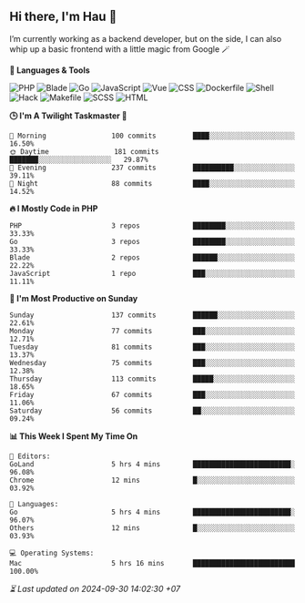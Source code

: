 ## Hi there, I'm Hau 👋
I’m currently working as a backend developer, but on the side, I can also whip up a basic frontend with a little magic from Google 🪄

<!--START_SECTION:readme-stats-->
**💬 Languages & Tools**

![PHP](https://img.shields.io/badge/PHP-65.64%25-4F5D95?&logo=PHP&labelColor=151b23)
![Blade](https://img.shields.io/badge/Blade-26.50%25-f7523f?&logo=Blade&labelColor=151b23)
![Go](https://img.shields.io/badge/Go-03.57%25-00ADD8?&logo=Go&labelColor=151b23)
![JavaScript](https://img.shields.io/badge/JavaScript-02.41%25-f1e05a?&logo=JavaScript&labelColor=151b23)
![Vue](https://img.shields.io/badge/Vue-01.22%25-41b883?&logo=Vue&labelColor=151b23)
![CSS](https://img.shields.io/badge/CSS-00.29%25-563d7c?&logo=CSS&labelColor=151b23)
![Dockerfile](https://img.shields.io/badge/Dockerfile-00.12%25-384d54?&logo=Dockerfile&labelColor=151b23)
![Shell](https://img.shields.io/badge/Shell-00.09%25-89e051?&logo=Shell&labelColor=151b23)
![Hack](https://img.shields.io/badge/Hack-00.07%25-878787?&logo=Hack&labelColor=151b23)
![Makefile](https://img.shields.io/badge/Makefile-00.04%25-427819?&logo=Makefile&labelColor=151b23)
![SCSS](https://img.shields.io/badge/SCSS-00.02%25-c6538c?&logo=SCSS&labelColor=151b23)
![HTML](https://img.shields.io/badge/HTML-00.02%25-e34c26?&logo=HTML&labelColor=151b23)


**🕒 I'm A Twilight Taskmaster 🌆**

```text
🌅 Morning                100 commits         ████░░░░░░░░░░░░░░░░░░░░░   16.50%
🌞 Daytime                181 commits         ███████░░░░░░░░░░░░░░░░░░   29.87%
🌆 Evening                237 commits         ██████████░░░░░░░░░░░░░░░   39.11%
🌙 Night                  88 commits          ████░░░░░░░░░░░░░░░░░░░░░   14.52%
```

**🔥 I Mostly Code in PHP**

```text
PHP                      3 repos             ████████░░░░░░░░░░░░░░░░░   33.33%
Go                       3 repos             ████████░░░░░░░░░░░░░░░░░   33.33%
Blade                    2 repos             ██████░░░░░░░░░░░░░░░░░░░   22.22%
JavaScript               1 repo              ███░░░░░░░░░░░░░░░░░░░░░░   11.11%
```

**📅 I'm Most Productive on Sunday**

```text
Sunday                   137 commits         ██████░░░░░░░░░░░░░░░░░░░   22.61%
Monday                   77 commits          ███░░░░░░░░░░░░░░░░░░░░░░   12.71%
Tuesday                  81 commits          ███░░░░░░░░░░░░░░░░░░░░░░   13.37%
Wednesday                75 commits          ███░░░░░░░░░░░░░░░░░░░░░░   12.38%
Thursday                 113 commits         █████░░░░░░░░░░░░░░░░░░░░   18.65%
Friday                   67 commits          ███░░░░░░░░░░░░░░░░░░░░░░   11.06%
Saturday                 56 commits          ██░░░░░░░░░░░░░░░░░░░░░░░   09.24%
```

**📊 This Week I Spent My Time On**

```text
📝 Editors:
GoLand                   5 hrs 4 mins        ████████████████████████░   96.08%
Chrome                   12 mins             █░░░░░░░░░░░░░░░░░░░░░░░░   03.92%

💬 Languages:
Go                       5 hrs 4 mins        ████████████████████████░   96.07%
Others                   12 mins             █░░░░░░░░░░░░░░░░░░░░░░░░   03.93%

💻 Operating Systems:
Mac                      5 hrs 16 mins       █████████████████████████   100.00%
```



*⏳ Last updated on 2024-09-30 14:02:30 +07*
<!--END_SECTION:readme-stats-->
